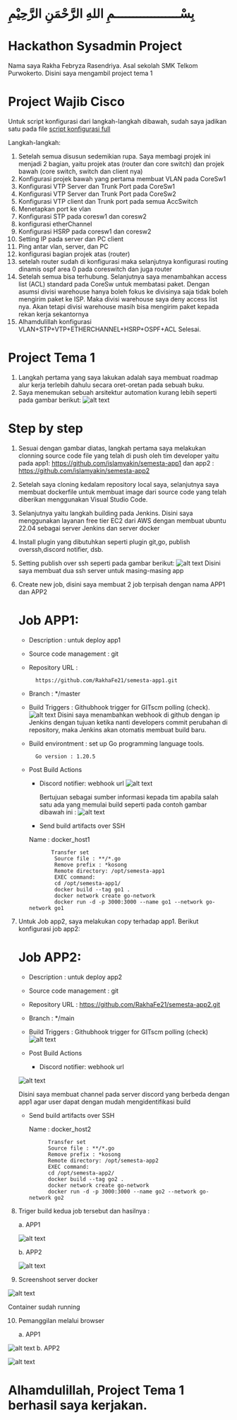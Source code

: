# بِسْــــــــــــــــــمِ اللهِ الرَّحْمَنِ الرَّحِيْمِ

# Hackathon Sysadmin Project

Nama saya Rakha Febryza Rasendriya. Asal sekolah SMK Telkom Purwokerto. Disini saya mengambil project tema 1
# Project Wajib Cisco
Untuk script konfigurasi dari langkah-langkah dibawah, sudah saya jadikan satu pada file [script konfigurasi full](https://github.com/RakhaFe21/hackathon-project/blob/master/cisco/script%20konfigurasi%20full)

Langkah-langkah:
1. Setelah semua disusun sedemikian rupa.
Saya membagi projek ini menjadi 2 bagian, yaitu projek atas (router dan core switch) dan projek bawah (core switch, switch dan client nya)
2. Konfigurasi projek bawah yang pertama membuat VLAN pada CoreSw1
3. Konfigurasi VTP Server dan Trunk Port pada CoreSw1
4. Konfigurasi VTP Server dan Trunk Port pada CoreSw2
5. Konfigurasi VTP client dan Trunk port pada semua AccSwitch
6. Menetapkan port ke vlan
7. Konfigurasi STP pada coresw1 dan coresw2
8. konfigurasi etherChannel
9. Konfigurasi HSRP pada coresw1 dan coresw2
10. Setting IP pada server dan PC client
11. Ping antar vlan, server, dan PC
12. konfigurasi bagian projek atas (router) 
13. setelah router sudah di konfigurasi maka selanjutnya konfigurasi routing dinamis ospf area 0 pada coreswitch dan juga router
14. Setelah semua bisa terhubung. Selanjutnya saya menambahkan access list (ACL) standard pada CoreSw untuk membatasi paket. 
Dengan asumsi divisi warehouse hanya boleh fokus ke divisinya saja tidak boleh mengirim paket ke ISP. Maka divisi warehouse saya deny access list nya. 
Akan tetapi divisi warehouse masih bisa mengirim paket kepada rekan kerja sekantornya
15. Alhamdulillah konfigurasi VLAN+STP+VTP+ETHERCHANNEL+HSRP+OSPF+ACL Selesai. 
 

# Project Tema 1
1. Langkah pertama yang saya lakukan adalah saya membuat roadmap alur kerja terlebih dahulu secara oret-oretan pada sebuah buku.
2. Saya menemukan sebuah arsitektur automation kurang lebih seperti pada gambar berikut:
![alt text](https://github.com/RakhaFe21/HackathonProject/blob/master/arsitektur%20otomatisasi.jpeg?raw=true)

# Step by step
1. Sesuai dengan gambar diatas, langkah pertama saya melakukan clonning source code file yang telah di push oleh tim developer yaitu pada app1:       https://github.com/islamyakin/semesta-app1 dan app2 : https://github.com/islamyakin/semesta-app2 
2. Setelah saya cloning kedalam repository local saya, selanjutnya saya membuat dockerfile untuk membuat image dari source code yang telah diberikan menggunakan Visual Studio Code.
3. Selanjutnya yaitu langkah building pada Jenkins. Disini saya menggunakan layanan free tier EC2 dari AWS dengan membuat ubuntu 22.04 sebagai server Jenkins dan server docker
4. Install plugin yang dibutuhkan seperti plugin git,go, publish overssh,discord notifier, dsb.
5. Setting publish over ssh seperti pada gambar berikut:
![alt text](https://github.com/RakhaFe21/HackathonProject/blob/master/Screenshot%20from%202023-06-25%2008-08-12.png?raw=true)
Disini saya membuat dua ssh server untuk masing-masing app
6. Create new job, disini saya membuat 2 job terpisah dengan nama APP1 dan APP2
   # Job APP1:
   - Description : untuk deploy app1
   - Source code management : git
   - Repository URL :
     
           https://github.com/RakhaFe21/semesta-app1.git
   - Branch : */master
   - Build Triggers : Githubhook trigger for GITscm polling (check).
     ![alt text](https://github.com/RakhaFe21/HackathonProject/blob/master/Screenshot%20from%202023-06-25%2008-48-03.png?raw=true)
     Disini saya menambahkan webhook di github dengan ip Jenkins dengan tujuan ketika nanti developers commit perubahan di repository, maka Jenkins akan otomatis membuat build baru.
   - Build environtment : set up Go programming language tools.
     
           Go version : 1.20.5
   - Post Build Actions
     
        - Discord notifier: webhook url
          ![alt text](https://github.com/RakhaFe21/HackathonProject/blob/master/discordchat.png?raw=true)
        
        
          Bertujuan sebagai sumber informasi kepada tim apabila salah satu ada yang memulai build
     	seperti pada contoh gambar dibawah ini :
![alt text](https://github.com/RakhaFe21/HackathonProject/blob/master/Screenshot%20from%202023-06-25%2008-37-43.png?raw=true)

   
       - Send build artifacts over SSH
   
	    Name : docker_host1

            	Transfer set
                 Source file : **/*.go
                 Remove prefix : *kosong
                 Remote directory: /opt/semesta-app1
                 EXEC command:
                 cd /opt/semesta-app1/
                 docker build --tag go1 .
                 docker network create go-network
                 docker run -d -p 3000:3000 --name go1 --network go-network go1
            		
7. Untuk Job app2, saya melakukan copy terhadap app1. Berikut konfigurasi job app2:
   
   # Job APP2:
   	- Description : untuk deploy app2
   	- Source code management : git
   	- Repository URL : https://github.com/RakhaFe21/semesta-app2.git
   	- Branch : */main
   	- Build Triggers : Githubhook trigger for GITscm polling (check)
   	  ![alt text](https://github.com/RakhaFe21/HackathonProject/blob/master/Screenshot%20from%202023-06-25%2014-21-01.png?raw=true)
   	  
   	- Post Build Actions
   
   	  - Discord notifier: webhook url
   
   	![alt text](https://github.com/RakhaFe21/HackathonProject/blob/master/Screenshot%20from%202023-06-25%2008-50-40.png?raw=true)

   Disini saya membuat channel pada server discord yang berbeda dengan app1 agar user dapat dengan mudah mengidentifikasi build

  
   	  
   	- Send build artifacts over SSH

   	  	Name : docker_host2
   	  
	     		Transfer set
	     		Source file : **/*.go
	     		Remove prefix : *kosong
	     		Remote directory: /opt/semesta-app2
	     		EXEC command:
	     		cd /opt/semesta-app2/
	     		docker build --tag go2 .
	     		docker network create go-network
	     		docker run -d -p 3000:3000 --name go2 --network go-network go2

8. Triger build kedua job tersebut dan hasilnya :

    a. APP1

   ![alt text](https://github.com/RakhaFe21/HackathonProject/blob/master/Screenshot%20from%202023-06-25%2008-55-16.png?raw=true)

   b. APP2
   
   ![alt text](https://github.com/RakhaFe21/HackathonProject/blob/master/Screenshot%20from%202023-06-25%2008-55-36.png?raw=true)

9. Screenshoot server docker

![alt text](https://github.com/RakhaFe21/HackathonProject/blob/master/Screenshot%20from%202023-06-25%2008-56-04.png?raw=true)

Container sudah running

10. Pemanggilan melalui browser

    a. APP1

![alt text](https://github.com/RakhaFe21/HackathonProject/blob/master/Screenshot%20from%202023-06-25%2008-58-35.png?raw=true)
    b. APP2

![alt text](https://github.com/RakhaFe21/HackathonProject/blob/master/Screenshot%20from%202023-06-25%2008-59-06.png?raw=true)


# Alhamdulillah, Project Tema 1 berhasil saya kerjakan.
